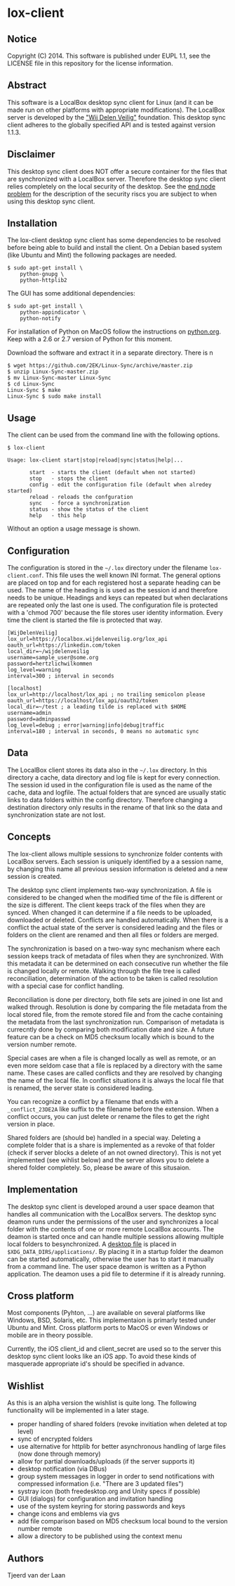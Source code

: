 lox-client
=====

Notice
-----
Copyright (C) 2014. This software is published under EUPL 1.1, see the LICENSE file in this repository for the license information.

Abstract
-----
This software is a LocalBox desktop sync client for Linux (and it can be made run on other platforms with appropriate modifications). The LocalBox server is developed by the ["Wij Delen Veilig"](http://wijdelenveilig.org) foundation. This desktop sync client adheres to the globally specified API and is tested against version 1.1.3.

Disclaimer
----
This desktop sync client does NOT offer a secure container for the files that are synchronized with a LocalBox server. Therefore the desktop sync client relies completely on the local security of the desktop. See the [end node problem](http://en.wikipedia.org/wiki/End_node_problem) for the description of the security riscs you are subject to when using this desktop sync client.

Installation
-----
The lox-client desktop sync client has some dependencies to be resolved before being able to build and install the client. On a Debian based system (like Ubuntu and Mint) the following packages are needed.

    $ sudo apt-get install \
        python-gnupg \
        python-httplib2

The GUI has some additional dependencies:

    $ sudo apt-get install \
        python-appindicator \
        python-notify

For installation of Python on MacOS follow the instructions on [python.org](https://www.python.org/downloads/mac-osx/). Keep with a 2.6 or 2.7 version of Python for this moment.

Download the software and extract it in a separate directory. There is n

    $ wget https://github.com/2EK/Linux-Sync/archive/master.zip
    $ unzip Linux-Sync-master.zip
    $ mv Linux-Sync-master Linux-Sync
    $ cd Linux-Sync
    Linux-Sync $ make
    Linux-Sync $ sudo make install

Usage
-----
The client can be used from the command line with the following options.

    $ lox-client

    Usage: lox-client start|stop|reload|sync|status|help|...

           start  - starts the client (default when not started)
           stop   - stops the client
           config - edit the configuration file (default when alredey started)
           reload - reloads the confguration
           sync   - force a synchronization
           status - show the status of the client
           help   - this help

Without an option a usage message is shown.


Configuration
-----
The configuration is stored in the `~/.lox` directory under the filename `lox-client.conf`. This file uses the well known INI format. The general options are placed on top and for each registered host a separate heading can be used. The name of the heading is is used as the session id and  therefore needs to be unique. Headings and keys can repeated but when declarations are repeated only the last one is used. The configuration file is protected with a 'chmod 700' because the file stores user identity information. Every time the client is started the file is protected that way.

    [WijDelenVeilig]
    lox_url=https://localbox.wijdelenveilig.org/lox_api
    oauth_url=https://linkedin.com/token
    local_dir=~/wijdelenveilig
    username=sample_user@some.org
    password=hertzlichwilkommen
    log_level=warning
    interval=300 ; interval in seconds

    [localhost]
    lox_url=http://localhost/lox_api ; no trailing semicolon please
    oauth_url=https://localhost/lox_api/oauth2/token
    local_dir=~/test ; a leading tilde is replaced with $HOME
    username=admin
    password=adminpasswd
    log_level=debug ; error|warning|info|debug|traffic
    interval=180 ; interval in seconds, 0 means no automatic sync



Data
-----
The LocalBox client stores its data also in the `~/.lox` directory. In this directory a cache, data directory and log file is kept for every connection. The session id used in the configuration file is used as the name of the cache, data and logfile. The actual folders that are synced are usually static links to data folders within the config directory. Therefore changing a destination directory only results in the rename of that link so the data and synchronization state are not lost.


Concepts
----
The lox-client allows multiple sessions to synchronize folder contents with LocalBox servers. Each session is uniquely identified by a a session name, by changing this name all previous session information is deleted and a new session is created.

The desktop sync client implements two-way synchronization. A file is considered to be changed when the modified time of the file is different or the size is different. The client keeps track of the files when they are synced. When changed it can determine if a file needs to be uploaded, downloaded or deleted. Conflicts are handled automatically. When there is a conflict the actual state of the server is considered leading and the files or folders on the client are renamed and then all files or folders are merged.

The synchronization is based on a two-way sync mechanism where each session keeps track of metadata of files when they are synchronized. With this metadata it can be determined on each consecutive run whether the file is changed locally or remote. Walking through the file tree is called reconciliation, determination of the action to be taken is called resolution with a special case for conflict handling.

Reconciliation is done per directory, both file sets are joined in one list and walked through. Resolution is done by comparing the file metadata from the local stored file, from the remote stored file and from the cache containing the metadata from the last synchronization run. Comparison of metadata is currecntly done by comparing both modification date and size. A future feature can be a check on MD5 checksum locally which is bound to the version number remote.

Special cases are when a file is changed locally as well as remote, or an even more seldom case that a file is replaced by a directory with the same name. These cases are called conflicts and they are resolved by changing the name of the local file. In conflict situations it is always the local file that is renamed, the server state is considered leading.

You can recognize a conflict by a filename that ends with a `_conflict_23DE2A` like suffix to the filename before the extension. When a conflict occurs, you can just delete or rename the files to get the right version in place.

Shared folders are (should be) handled in a special way. Deleting a complete folder that is a share is implemented as a revoke of that folder (check if server blocks a delete of an not owned directory). This is not yet implemented (see wihlist below) and the server allows you to delete a shered folder completely. So, please be aware of this situsaion.


Implementation
----
The desktop sync client is developed around a user space deamon that handles all communication with the LocalBox servers. The desktop sync deamon runs under the permissions of the user and synchronizes a local folder with the contents of one or more remote LocalBox accounts. The deamon is started once and can handle multiple sessions allowing multiple local folders to besynchronized. A  [desktop file](http://standards.freedesktop.org/desktop-entry-spec/latest/) is placed in `$XDG_DATA_DIRS/applications/`. By placing it in a startup folder the deamon can be started automatically, otherwise the user has to start it manually from a command line. The user space deamon is written as a Python application. The deamon uses a pid file to determine if it is already running.


Cross platform
----
Most components (Pyhton, ...) are available on several platforms like Windows, BSD, Solaris, etc. This implementaion is primarly tested under Ubuntu and Mint. Cross platform ports to MacOS or even Windows or mobile are in theory possible.

Currently, the iOS client_id and client_secret are used so to the server this desktop sync client looks like an iOS app. To avoid these kinds of masquerade appropriate id's should be specified in advance.

Wishlist
----
As this is an alpha version the wishlist is quite long. The following functionality will be implemented in a later stage.
* proper handling of shared folders (revoke invitiation when deleted at top level)
* sync of encrypted folders
* use alternative for httplib for better asynchronous handling of large files (now done through memory)
* allow for partial downloads/uploads (if the server supports it)
* desktop notification (via DBus)
* group system messages in logger in order to send notifications with compressed information (i.e. "There are 3 updated files")
* systray icon (both freedesktop.org and Unity specs if possible)
* GUI (dialogs) for configuration and invitation handling
* use of the system keyring for storing passwords and keys
* change icons and emblems via gvs
* add file comparison based on MD5 checksum local bound to the version number remote
* allow a directory to be published using the context menu

Authors
----
Tjeerd van der Laan
